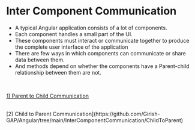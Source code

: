 # Inter Component Communication 

 - A typical Angular application consists of a lot of components. 
 - Each component handles a small part of the UI. 
 - These components must interact or communicate together to produce the complete user interface of the application
 - There are few ways in which components can communicate or share data between them. 
 - And methods depend on whether the components have a Parent-child relationship between them are not.
 
 <br>
 
[1) Parent to Child Communication](https://github.com/Girish-GAP/Angular/tree/main/InterComponentCommunication/ParentToChild)

<br>
[2) Child to Parent Communication](https://github.com/Girish-GAP/Angular/tree/main/InterComponentCommunication/ChildToParent)

 <br>

